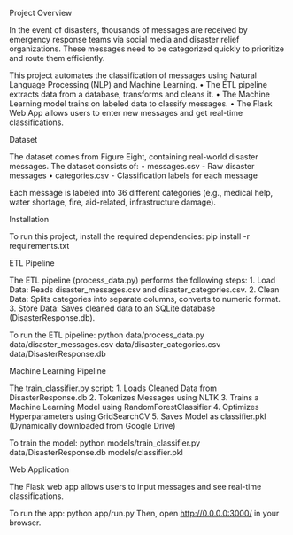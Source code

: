 Project Overview

In the event of disasters, thousands of messages are received by emergency response teams via social media and disaster relief organizations. These messages need to be categorized quickly to prioritize and route them efficiently.

This project automates the classification of messages using Natural Language Processing (NLP) and Machine Learning.
	•	The ETL pipeline extracts data from a database, transforms and cleans it.
	•	The Machine Learning model trains on labeled data to classify messages.
	•	The Flask Web App allows users to enter new messages and get real-time classifications.
    
    
Dataset

The dataset comes from Figure Eight, containing real-world disaster messages. The dataset consists of:
	•	messages.csv - Raw disaster messages
	•	categories.csv - Classification labels for each message

Each message is labeled into 36 different categories (e.g., medical help, water shortage, fire, aid-related, infrastructure damage).



Installation

To run this project, install the required dependencies:
pip install -r requirements.txt

ETL Pipeline

The ETL pipeline (process_data.py) performs the following steps:
	1.	Load Data: Reads disaster_messages.csv and disaster_categories.csv.
	2.	Clean Data: Splits categories into separate columns, converts to numeric format.
	3.	Store Data: Saves cleaned data to an SQLite database (DisasterResponse.db).

To run the ETL pipeline:
python data/process_data.py data/disaster_messages.csv data/disaster_categories.csv data/DisasterResponse.db

Machine Learning Pipeline

The train_classifier.py script:
	1.	Loads Cleaned Data from DisasterResponse.db
	2.	Tokenizes Messages using NLTK
	3.	Trains a Machine Learning Model using RandomForestClassifier
	4.	Optimizes Hyperparameters using GridSearchCV
	5.	Saves Model as classifier.pkl (Dynamically downloaded from Google Drive)

To train the model:
python models/train_classifier.py data/DisasterResponse.db models/classifier.pkl

Web Application

The Flask web app allows users to input messages and see real-time classifications.

To run the app:
python app/run.py
Then, open http://0.0.0.0:3000/ in your browser.
